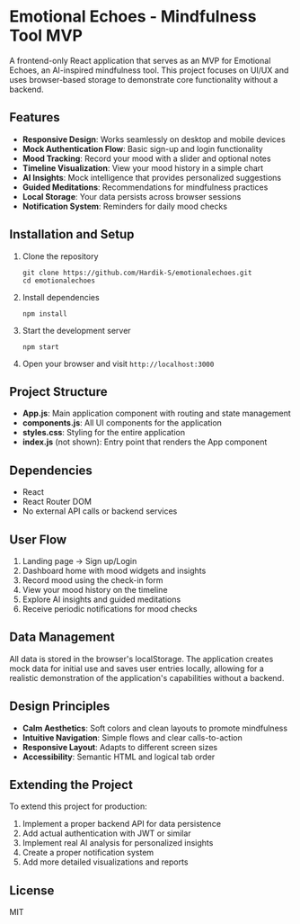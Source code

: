 # Emotional Echoes - Mindfulness Tool MVP

A frontend-only React application that serves as an MVP for Emotional Echoes, an AI-inspired mindfulness tool. This project focuses on UI/UX and uses browser-based storage to demonstrate core functionality without a backend.

## Features

- **Responsive Design**: Works seamlessly on desktop and mobile devices
- **Mock Authentication Flow**: Basic sign-up and login functionality
- **Mood Tracking**: Record your mood with a slider and optional notes
- **Timeline Visualization**: View your mood history in a simple chart
- **AI Insights**: Mock intelligence that provides personalized suggestions
- **Guided Meditations**: Recommendations for mindfulness practices
- **Local Storage**: Your data persists across browser sessions
- **Notification System**: Reminders for daily mood checks

## Installation and Setup

1. Clone the repository
   ```
   git clone https://github.com/Hardik-S/emotionalechoes.git
   cd emotionalechoes
   ```

2. Install dependencies
   ```
   npm install
   ```

3. Start the development server
   ```
   npm start
   ```

4. Open your browser and visit `http://localhost:3000`

## Project Structure

- **App.js**: Main application component with routing and state management
- **components.js**: All UI components for the application
- **styles.css**: Styling for the entire application
- **index.js** (not shown): Entry point that renders the App component

## Dependencies

- React
- React Router DOM
- No external API calls or backend services

## User Flow

1. Landing page → Sign up/Login
2. Dashboard home with mood widgets and insights
3. Record mood using the check-in form
4. View your mood history on the timeline
5. Explore AI insights and guided meditations
6. Receive periodic notifications for mood checks

## Data Management

All data is stored in the browser's localStorage. The application creates mock data for initial use and saves user entries locally, allowing for a realistic demonstration of the application's capabilities without a backend.

## Design Principles

- **Calm Aesthetics**: Soft colors and clean layouts to promote mindfulness
- **Intuitive Navigation**: Simple flows and clear calls-to-action
- **Responsive Layout**: Adapts to different screen sizes
- **Accessibility**: Semantic HTML and logical tab order

## Extending the Project

To extend this project for production:
1. Implement a proper backend API for data persistence
2. Add actual authentication with JWT or similar
3. Implement real AI analysis for personalized insights
4. Create a proper notification system
5. Add more detailed visualizations and reports

## License

MIT
